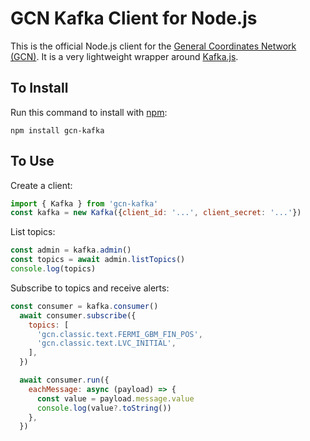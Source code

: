 # GCN Kafka Client for Node.js

This is the official Node.js client for the [General Coordinates Network (GCN)](https://gcn.nasa.gov). It is a very lightweight wrapper around [Kafka.js](https://kafka.js.org).

## To Install

Run this command to install with [npm](https://www.npmjs.com):

```
npm install gcn-kafka
```

## To Use

Create a client:

```mjs
import { Kafka } from 'gcn-kafka'
const kafka = new Kafka({client_id: '...', client_secret: '...'})
```

List topics:

```mjs
const admin = kafka.admin()
const topics = await admin.listTopics()
console.log(topics)
```

Subscribe to topics and receive alerts:

```mjs
const consumer = kafka.consumer()
  await consumer.subscribe({
    topics: [
      'gcn.classic.text.FERMI_GBM_FIN_POS',
      'gcn.classic.text.LVC_INITIAL',
    ],
  })

  await consumer.run({
    eachMessage: async (payload) => {
      const value = payload.message.value
      console.log(value?.toString())
    },
  })
```